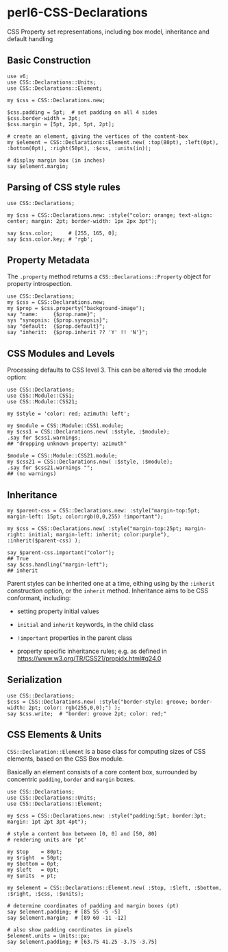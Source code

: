 # perl6-CSS-Declarations
CSS Property set representations, including box model, inheritance and default handling

## Basic Construction
```
use v6;
use CSS::Declarations::Units;
use CSS::Declarations::Element;

my $css = CSS::Declarations.new;

$css.padding = 5pt;  # set padding on all 4 sides
$css.border-width = 3pt;
$css.margin = [5pt, 2pt, 5pt, 2pt];

# create an element, giving the vertices of the content-box
my $element = CSS::Declarations::Element.new( :top(80pt), :left(0pt), :bottom(0pt), :right(50pt), :$css, :units(in));

# display margin box (in inches)
say $element.margin;
```

## Parsing of CSS style rules 

```
use CSS::Declarations;

my $css = CSS::Declarations.new: :style("color: orange; text-align: center; margin: 2pt; border-width: 1px 2px 3pt");

say $css.color;     # [255, 165, 0];
say $css.color.key; # 'rgb';
```

## Property Metadata

The `.property` method returns a `CSS::Declarations::Property` object for property introspection.
```
use CSS::Declarations;
my $css = CSS::Declarations.new;
my $prop = $css.property("background-image");
say "name:     {$prop.name}";
sys "synopsis: {$prop.synopsis}";
say "default:  {$prop.default}";
say "inherit:  {$prop.inherit ?? 'Y' !! 'N'}";
```

## CSS Modules and Levels

Processing defaults to CSS level 3. This can be altered via the :module option:

```
use CSS::Declarations;
use CSS::Module::CSS1;
use CSS::Module::CSS21;

my $style = 'color: red; azimuth: left';

my $module = CSS::Module::CSS1.module;
my $css1 = CSS::Declarations.new( :$style, :$module);
.say for $css1.warnings;
## "dropping unknown property: azimuth"

$module = CSS::Module::CSS21.module;
my $css21 = CSS::Declarations.new( :$style, :$module);
.say for $css21.warnings "";
## (no warnings)
```

## Inheritance

```
my $parent-css = CSS::Declarations.new: :style("margin-top:5pt; margin-left: 15pt; color:rgb(0,0,255) !important");

my $css = CSS::Declarations.new( :style("margin-top:25pt; margin-right: initial; margin-left: inherit; color:purple"), :inherit($parent-css) );

say $parent-css.important("color");
## True
say $css.handling("margin-left");
## inherit
```

Parent styles can be inherited one at a time, eithing using by the `:inherit` construction option, or the `inherit` method. Inheritance aims to be CSS conformant, including:

- setting property initial values

- `initial` and `inherit` keywords, in the child class

- `!important` properties in the parent class

- property specific inheritance rules; e.g. as defined in https://www.w3.org/TR/CSS21/propidx.html#q24.0

## Serialization

```
use CSS::Declarations;
$css = CSS::Declarations.new( :style("border-style: groove; border-width: 2pt; color: rgb(255,0,0);") );
say $css.write;  # "border: groove 2pt; color: red;"
```

## CSS Elements & Units

`CSS::Declaration::Element` is a base class for computing sizes of CSS elements, based on the CSS Box module.

Basically an element consists of a core content box, surrounded by
concentric `padding`, `border` and `margin` boxes.

```
use CSS::Declarations;
use CSS::Declarations::Units;
use CSS::Declarations::Element;

my $css = CSS::Declarations.new: :style("padding:5pt; border:3pt; margin: 1pt 2pt 3pt 4pt");

# style a content box between [0, 0] and [50, 80]
# rendering units are 'pt'

my $top    = 80pt;
my $right  = 50pt;
my $bottom = 0pt;
my $left   = 0pt;
my $units  = pt;

my $element = CSS::Declarations::Element.new( :$top, :$left, :$bottom, :$right, :$css, :$units);

# determine coordinates of padding and margin boxes (pt)
say $element.padding; # [85 55 -5 -5]
say $element.margin;  # [89 60 -11 -12]

# also show padding coordinates in pixels
$element.units = Units::px;
say $element.padding; # [63.75 41.25 -3.75 -3.75]
```



